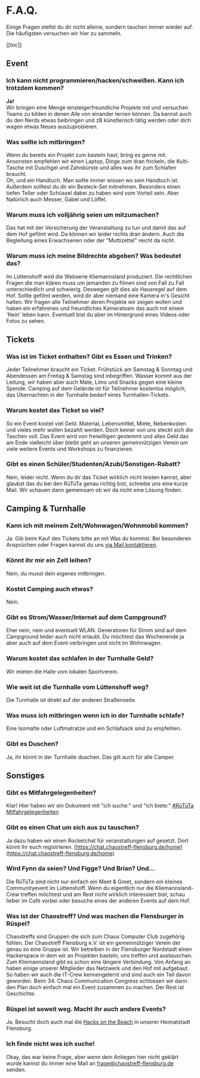# F.A.Q.

Einige Fragen stellst du dir nicht alleine, sondern tauchen immer wieder auf. Die häufigsten versuchen wir hier zu sammeln.

[[toc]]

## Event

### Ich kann nicht programmieren/hacken/schweißen. Kann ich trotzdem kommen?
**Ja!**   
Wir bringen eine Menge einsteigerfreundliche Projekte mit und versuchen Teams zu bilden in denen Alle von einander lernen können. Da kannst auch du den Nerds etwas beibringen und zB künstlerisch tätig werden oder dich wagen etwas Neues auszuprobieren.

### Was sollte ich mitbringen?
Wenn du bereits ein Projekt zum basteln hast, bring es gerne mit. Ansonsten empfehlen wir einen Laptop, Dinge zum dran frickeln, die Kulti-Tasche mit Duschgel und Zahnbürste und alles was ihr zum Schlafen braucht.   
Oh, und ein Handtuch. Man sollte immer wissen wo sein Handtuch ist.
Außerdem solltest du dir ein Besteck-Set mitnehmen. Besonders einen tiefen Teller oder Schüssel dabei zu haben wird vom Vorteil sein. Aber Natürlich auch Messer, Gabel und Löffel.

### Warum muss ich volljährig seien um mitzumachen?
Das hat mit der Versicherung der Veranstaltung zu tun und damit das auf dem Hof gefilmt wird. Da können wir leider nichts dran ändern. Auch die Begleitung eines Erwachsenen oder der "Muttizettel" reicht da nicht.

### Warum muss ich meine Bildrechte abgeben? Was bedeutet das?
Im Lüttenshoff  wird die Webserie Kliemannsland produziert. Die rechtlichen Fragen die man klären muss um jemanden zu filmen sind von Fall zu Fall unterschiedlich und schwierig. Deswegen gilt dies als Hausregel auf dem Hof. Sollte gefilmt werden, wird dir aber niemand eine Kamera in's Gesicht halten. Wir fragen alle Teilnehmer deren Projekte wir zeigen wollen und haben ein erfahrenes und freundliches Kamerateam das auch mit einem 'Nein' leben kann. Eventuell bist du aber im Hintergrund eines Videos oder Fotos zu sehen.

## Tickets

### Was ist im Ticket enthalten? Gibt es Essen und Trinken?
Jeder Teilnehmer braucht ein Ticket. Frühstück am Samstag & Sonntag und Abendessen am Freitag & Samstag sind inbegriffen. Wasser kommt aus der Leitung, wir haben aber auch Mate, Limo und Snacks gegen eine kleine Spende. Camping auf dem Gelände ist für Teilnehmer kostenlos möglich, das Übernachten in der Turnhalle bedarf eines Turnhallen-Tickets.

### Warum kostet das Ticket so viel?
So ein Event kostet viel Geld. Material, Lebensmittel, Miete, Nebenkosten und vieles mehr wollen bezahlt werden. Doch keiner von uns steckt sich die Taschen voll. Das Event wird von freiwilligen gestemmt und alles Geld das am Ende vielleicht über bleibt geht an unseren gemeinnützigen Verein um viele weitere Events und Workshops zu finanzieren.

### Gibt es einen Schüler/Studenten/Azubi/Sonstigen-Rabatt?
Nein, leider nicht. Wenn du dir das Ticket wirklich nicht leisten kannst, aber glaubst das du bei den RüTüTa genau richtig bist, schreibe uns eine kurze Mail. Wir schauen dann gemeinsam ob wir da nicht eine Lösung finden.

## Camping & Turnhalle

### Kann ich mit meinem Zelt/Wohnwagen/Wohnmobil kommen?
Ja. Gib beim Kauf des Tickets bitte an mit Was du kommst. Bei besonderen Ansprüchen oder Fragen kannst du uns [via Mail kontaktieren](mailto:frage@chaostreff-flensburg.de).

### Könnt ihr mir ein Zelt leihen?
Nein, du musst dein eigenes mitbringen.

### Kostet Camping auch etwas?
Nein.

### Gibt es Strom/Wasser/Internet auf dem Campground?
Eher nein, nein und eventuell WLAN. Generatoren für Strom sind auf dem Campground leider auch nicht erlaubt. Du möchtest das Wochenende ja aber auch auf dem Event verbringen und nicht im Wohnwagen.

### Warum kostet das schlafen in der Turnhalle Geld?
Wir mieten die Halle vom lokalen Sportverein.

### Wie weit ist die Turnhalle vom Lüttenshoff weg?
Die Turnhalle ist direkt auf der anderen Straßenseite.

### Was muss ich mitbringen wenn ich in der Turnhalle schlafe?
Eine Isomatte oder Luftmatratze und ein Schlafsack sind zu empfehlen.

### Gibt es Duschen?
Ja, ihr könnt in der Turnhalle duschen. Das gilt auch für alle Camper.

## Sonstiges

### Gibt es Mitfahrgelegenheiten?
Klar! Hier haben wir ein Dokument mit "ich suche:" und "ich biete:" 
[#RüTüTa Mitfahrgelegenheiten](https://md.ctfl.space/r%C3%BCt%C3%BCta-mfg?both)

### Gibt es einen Chat um sich aus zu tauschen?
Ja dazu haben wir einen Rocketchat für veranstaltungen auf gesetzt. Dort könnt ihr euch registrieren.
[https://chat.chaostreff-flensburg.de/home](https://chat.chaostreff-flensburg.de/home)

### Wird Fynn da seien? Und Figge? Und Brian? Und…
Die RüTüTa sind nicht nur einfach ein Meet & Greet, sondern ein kleines Communityevent im Lüttenshoff. Wenn du eigentlich nur die Kliemannsland-Crew treffen möchtest und am Rest nicht wirklich interessiert bist, schau lieber im Café vorbei oder besuche eines der anderen Events auf dem Hof.

### Was ist der Chaostreff? Und was machen die Flensburger in Rüspel?
Chaostreffs sind Gruppen die sich zum Chaos Computer Club zugehörig fühlen. Der Chaostreff Flensburg e.V. ist ein gemeinnütziger Verein der genau so eine Gruppe ist. Wir betreiben in der Flensburger Nordstadt einen Hackerspace in dem wir an Projekten basteln, uns treffen und austauschen.   
Zum Kliemannsland gibt es schon eine längere Verbindung. Von Anfang an haben einige unserer Mitglieder das Netzwerk und den Hof mit aufgebaut. So haben wir auch die IT-Crew kennengelernt und sind auch ein Teil davon geworden. Beim 34. Chaos Communication Congress schlossen wir dann den Plan doch einfach mal ein Event zusammen zu machen. Der Rest ist Geschichte.

### Rüspel ist soweit weg. Macht ihr auch andere Events?
Ja. Besucht doch auch mal die [Hacks on the Beach](https://chaostreff-flensburg.de/hacks-on-the-beach-2020/) in unserer Heimatstadt Flensburg.

### Ich finde nicht was ich suche!
Okay, das war keine Frage, aber wenn dein Anliegen hier nicht geklärt wurde kannst du immer eine Mail an [frage@chaostreff-flensburg.de](mailto:frage@chaostreff-flensburg.de) senden.
